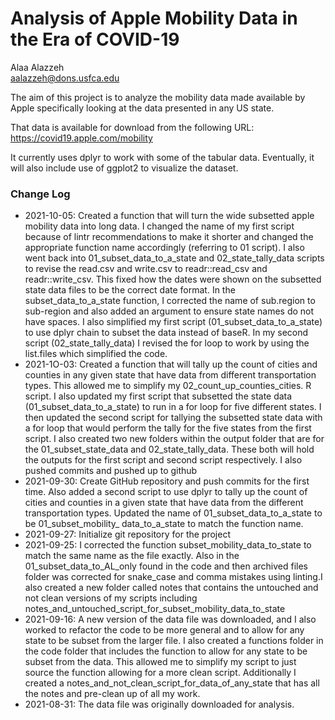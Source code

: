 # Analysis of Apple Mobility Data in the Era of COVID-19

Alaa Alazzeh  
aalazzeh@dons.usfca.edu  

The aim of this project is to analyze the mobility data made available by Apple
specifically looking at the data presented in any US state.

That data is available for download from the following URL:
https://covid19.apple.com/mobility

It currently uses dplyr to work with some of the tabular data. Eventually, it will also include use of ggplot2 to visualize the dataset.

### Change Log

* 2021-10-05: Created a function that will turn the wide subsetted apple mobility data into long data. I changed the name of my first script because of lintr recommendations to make it shorter and changed the appropriate function name accordingly (referring to 01 script). I also went back into 01_subset_data_to_a_state and 02_state_tally_data scripts to revise the read.csv and write.csv to readr::read_csv and readr::write_csv. This fixed how the dates were shown on the subsetted state data files to be the correct date format. In the subset_data_to_a_state function, I corrected the name of sub.region to sub-region and also added an argument to ensure state names do not have spaces. I also simplified my first script (01_subset_data_to_a_state) to use dplyr chain to subset the data instead of baseR. In my second script (02_state_tally_data) I revised the for loop to work by using the list.files which simplified the code.
* 2021-1O-03: Created a function that will tally up the count of cities and counties in any given state that have data from different transportation types. This allowed me to simplify my 02_count_up_counties_cities. R script. I also updated my first script that subsetted the state data (01_subset_data_to_a_state) to run in a for loop for five different states. I then updated the second script for tallying the subsetted state data with a for loop that would perform the tally for the five states from the first script. I also created two new folders within the output folder that are for the 01_subset_state_data and 02_state_tally_data. These both will hold the outputs for the first script and second script respectively. I also pushed commits and pushed up to github
* 2021-09-30: Create GitHub repository and push commits for the first time. Also added a second script to use dplyr to tally up the count of cities and counties in  a given state that have data from the different transportation types. Updated the name of 01_subset_data_to_a_state to be 01_subset_mobility_ data_to_a_state to match the function name. 
* 2021-09-27: Initialize git repository for the project
* 2021-09-25: I corrected the function subset_mobility_data_to_state to match the same name as the file exactly. Also in the 01_subset_data_to_AL_only found in the code and then archived files folder was corrected for snake_case and comma mistakes using linting.I also created a new folder called notes that contains the untouched and not clean versions of my scripts including notes_and_untouched_script_for_subset_mobility_data_to_state
* 2021-09-16: A new version of the data file was downloaded, and I also worked to refactor the code to be more general and to allow for any state to be subset from the larger file. I also created a functions folder in the code folder that includes the function to allow for any state to be subset from the data. This allowed me to simplify my script to just source the function allowing for a more clean script. Additionally I created a notes_and_not_clean_script_for_data_of_any_state that has all the notes and pre-clean up of all my work.
* 2021-08-31: The data file was originally downloaded for analysis.


